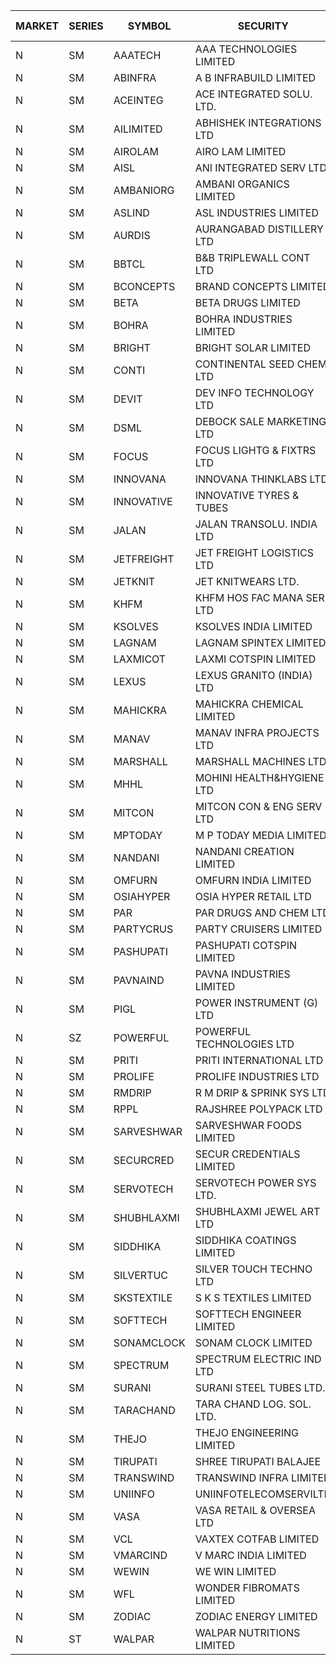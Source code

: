 


| MARKET | SERIES | SYMBOL | SECURITY | PREV CL PR | OPEN PRICE | HIGH PRICE | LOW PRICE | CLOSE PRICE | NET TRDVAL | NET TRDQTY | CORP IND | HI 52 WK | LO 52 WK |
| ----- | ----- | ----- | ----- | ----- | ----- | ----- | ----- | ----- | ----- | ----- | ----- | ----- | ----- |
| N | SM | AAATECH | AAA TECHNOLOGIES LIMITED | 53.05 | 53.75 | 53.75 | 52.00 | 52.85 | 2082900.00 | 39000 |  | 72.45 | 42.00 |
| N | SM | ABINFRA | A B INFRABUILD LIMITED | 7.50 | 7.85 | 7.85 | 7.75 | 7.85 | 250800.00 | 32000 |  | 11.15 | 5.00 |
| N | SM | ACEINTEG | ACE INTEGRATED SOLU. LTD. | 15.90 | 16.65 | 16.65 | 16.65 | 16.65 | 49950.00 | 3000 |  | 16.65 | 14.45 |
| N | SM | AILIMITED | ABHISHEK INTEGRATIONS LTD | 27.60 | 25.65 | 25.65 | 25.50 | 25.50 | 153450.00 | 6000 |  | 38.60 | 19.00 |
| N | SM | AIROLAM | AIRO LAM LIMITED | 37.15 | 38.05 | 39.95 | 38.05 | 39.00 | 351000.00 | 9000 |  | 45.35 | 19.25 |
| N | SM | AISL | ANI INTEGRATED SERV LTD. | 52.95 | 53.50 | 53.55 | 49.00 | 51.85 | 1174680.00 | 22800 |  | 55.40 | 18.00 |
| N | SM | AMBANIORG | AMBANI ORGANICS LIMITED | 78.00 | 74.20 | 74.20 | 74.10 | 74.10 | 444800.00 | 6000 |  | 114.85 | 42.35 |
| N | SM | ASLIND | ASL INDUSTRIES LIMITED | 18.75 | 19.50 | 19.50 | 19.50 | 19.50 | 78000.00 | 4000 |  | 22.10 | 4.75 |
| N | SM | AURDIS | AURANGABAD DISTILLERY LTD | 40.00 | 38.00 | 38.00 | 38.00 | 38.00 | 152000.00 | 4000 |  | 47.70 | 25.80 |
| N | SM | BBTCL | B&B TRIPLEWALL CONT LTD | 78.00 | 78.50 | 78.50 | 78.50 | 78.50 | 235500.00 | 3000 |  | 83.95 | 27.20 |
| N | SM | BCONCEPTS | BRAND CONCEPTS LIMITED | 32.00 | 30.40 | 30.40 | 30.40 | 30.40 | 182400.00 | 6000 |  | 32.65 | 14.05 |
| N | SM | BETA | BETA DRUGS LIMITED | 389.95 | 385.00 | 393.00 | 371.00 | 379.00 | 5175240.00 | 13600 |  | 404.80 | 75.20 |
| N | SM | BOHRA | BOHRA INDUSTRIES LIMITED | 4.00 | 4.00 | 4.00 | 4.00 | 4.00 | 16000.00 | 4000 |  | 7.25 | .95 |
| N | SM | BRIGHT | BRIGHT SOLAR LIMITED | 6.30 | 6.30 | 6.30 | 6.00 | 6.05 | 2564100.00 | 426000 |  | 15.55 | 5.55 |
| N | SM | CONTI | CONTINENTAL SEED CHEM LTD | 6.35 | 6.65 | 6.65 | 6.05 | 6.05 | 83824.95 | 13332 |  | 14.60 | 5.20 |
| N | SM | DEVIT | DEV INFO TECHNOLOGY LTD | 117.00 | 110.00 | 116.00 | 110.00 | 110.40 | 2940600.00 | 25500 |  | 139.55 | 85.00 |
| N | SM | DSML | DEBOCK SALE MARKETING LTD | 12.50 | 12.10 | 13.10 | 11.90 | 13.10 | 1337100.00 | 108000 |  | 21.95 | 4.45 |
| N | SM | FOCUS | FOCUS LIGHTG & FIXTRS LTD | 47.35 | 45.80 | 45.80 | 45.20 | 45.20 | 410250.00 | 9000 |  | 54.10 | 18.05 |
| N | SM | INNOVANA | INNOVANA THINKLABS LTD. | 190.00 | 190.00 | 190.00 | 185.00 | 189.90 | 754900.00 | 4000 |  | 210.95 | 70.25 |
| N | SM | INNOVATIVE | INNOVATIVE TYRES & TUBES | 16.80 | 17.60 | 17.60 | 17.60 | 17.60 | 422400.00 | 24000 |  | 20.45 | 5.65 |
| N | SM | JALAN | JALAN TRANSOLU. INDIA LTD | 5.65 | 5.65 | 5.65 | 5.65 | 5.65 | 16950.00 | 3000 |  | 5.90 | 2.75 |
| N | SM | JETFREIGHT | JET FREIGHT LOGISTICS LTD | 29.00 | 28.50 | 28.50 | 28.50 | 28.50 | 114000.00 | 4000 |  | 30.50 | 12.60 |
| N | SM | JETKNIT | JET KNITWEARS LTD. | 40.10 | 40.00 | 40.00 | 38.10 | 38.10 | 234300.00 | 6000 |  | 54.20 | 18.00 |
| N | SM | KHFM | KHFM HOS FAC MANA SER LTD | 30.10 | 30.95 | 30.95 | 30.95 | 30.95 | 464250.00 | 15000 |  | 42.50 | 23.00 |
| N | SM | KSOLVES | KSOLVES INDIA LIMITED | 535.85 | 562.50 | 562.60 | 542.00 | 562.60 | 11436640.00 | 20400 |  | 1718.20 | 102.05 |
| N | SM | LAGNAM | LAGNAM SPINTEX LIMITED | 38.90 | 40.80 | 40.80 | 40.80 | 40.80 | 1713600.00 | 42000 |  | 40.80 | 6.60 |
| N | SM | LAXMICOT | LAXMI COTSPIN LIMITED | 28.10 | 30.90 | 30.90 | 30.90 | 30.90 | 927000.00 | 30000 |  | 30.90 | 7.50 |
| N | SM | LEXUS | LEXUS GRANITO (INDIA) LTD | 11.75 | 11.20 | 11.20 | 11.20 | 11.20 | 11200.00 | 1000 |  | 22.50 | 7.20 |
| N | SM | MAHICKRA | MAHICKRA CHEMICAL LIMITED | 86.65 | 82.05 | 82.05 | 81.90 | 81.90 | 245925.00 | 3000 |  | 95.00 | 70.05 |
| N | SM | MANAV | MANAV INFRA PROJECTS LTD | 7.05 | 7.40 | 7.40 | 7.40 | 7.40 | 29600.00 | 4000 |  | 7.40 | 4.20 |
| N | SM | MARSHALL | MARSHALL MACHINES LTD | 27.00 | 27.00 | 28.10 | 26.85 | 28.00 | 581550.00 | 21000 |  | 32.45 | 5.50 |
| N | SM | MHHL | MOHINI HEALTH&HYGIENE LTD | 29.35 | 29.45 | 29.45 | 26.70 | 27.25 | 1423500.00 | 51000 |  | 39.50 | 14.40 |
| N | SM | MITCON | MITCON CON & ENG SERV LTD | 45.65 | 47.90 | 47.90 | 47.90 | 47.90 | 1628600.00 | 34000 |  | 47.90 | 33.10 |
| N | SM | MPTODAY | M P TODAY MEDIA LIMITED | 25.35 | 26.60 | 26.60 | 26.60 | 26.60 | 53200.00 | 2000 |  | 26.75 | 9.70 |
| N | SM | NANDANI | NANDANI CREATION LIMITED | 36.90 | 35.10 | 35.10 | 35.10 | 35.10 | 175500.00 | 5000 |  | 41.50 | 7.65 |
| N | SM | OMFURN | OMFURN INDIA LIMITED | 8.60 | 8.60 | 9.00 | 8.60 | 9.00 | 645600.00 | 72000 |  | 13.55 | 8.60 |
| N | SM | OSIAHYPER | OSIA HYPER RETAIL LTD | 180.00 | 179.00 | 188.00 | 179.00 | 179.00 | 218400.00 | 1200 |  | 238.00 | 117.00 |
| N | SM | PAR | PAR DRUGS AND CHEM LTD | 129.80 | 130.00 | 132.95 | 123.35 | 123.35 | 4080000.00 | 32000 |  | 139.05 | 44.25 |
| N | SM | PARTYCRUS | PARTY CRUISERS LIMITED | 18.50 | 18.25 | 19.00 | 17.60 | 19.00 | 221000.00 | 12000 |  | 39.90 | 16.55 |
| N | SM | PASHUPATI | PASHUPATI COTSPIN LIMITED | 75.75 | 75.90 | 90.90 | 75.90 | 90.90 | 1849680.00 | 20800 |  | 90.90 | 49.80 |
| N | SM | PAVNAIND | PAVNA INDUSTRIES LIMITED | 200.00 | 194.00 | 194.00 | 194.00 | 194.00 | 155200.00 | 800 |  | 215.00 | 165.05 |
| N | SM | PIGL | POWER INSTRUMENT (G) LTD | 54.85 | 57.55 | 57.55 | 57.55 | 57.55 | 115100.00 | 2000 |  | 86.65 | 9.90 |
| N | SZ | POWERFUL | POWERFUL TECHNOLOGIES LTD | 2.60 | 2.50 | 2.50 | 2.50 | 2.50 | 50000.00 | 20000 |  | 7.55 | 1.90 |
| N | SM | PRITI | PRITI INTERNATIONAL LTD | 102.00 | 100.00 | 107.50 | 100.00 | 107.50 | 503200.00 | 4800 |  | 107.50 | 66.80 |
| N | SM | PROLIFE | PROLIFE INDUSTRIES LTD | 116.60 | 117.00 | 117.00 | 117.00 | 117.00 | 351000.00 | 3000 |  | 117.00 | 33.25 |
| N | SM | RMDRIP | R M DRIP & SPRINK SYS LTD | 21.20 | 21.20 | 22.10 | 21.20 | 22.10 | 129000.00 | 6000 |  | 59.00 | 15.50 |
| N | SM | RPPL | RAJSHREE POLYPACK LTD | 151.30 | 153.00 | 156.00 | 152.10 | 154.00 | 3094900.00 | 20000 |  | 171.15 | 69.10 |
| N | SM | SARVESHWAR | SARVESHWAR FOODS LIMITED | 25.00 | 24.00 | 24.00 | 22.50 | 22.50 | 368880.00 | 16000 |  | 37.85 | 9.60 |
| N | SM | SECURCRED | SECUR CREDENTIALS LIMITED | 28.10 | 29.50 | 29.50 | 29.50 | 29.50 | 106200.00 | 3600 |  | 29.50 | 12.00 |
| N | SM | SERVOTECH | SERVOTECH POWER SYS LTD. | 17.50 | 18.25 | 18.35 | 18.10 | 18.35 | 1314200.00 | 72000 |  | 23.80 | 15.50 |
| N | SM | SHUBHLAXMI | SHUBHLAXMI JEWEL ART LTD | 13.40 | 14.05 | 14.05 | 13.90 | 13.90 | 41950.00 | 3000 |  | 29.90 | 11.95 |
| N | SM | SIDDHIKA | SIDDHIKA COATINGS LIMITED | 60.25 | 58.55 | 58.55 | 58.35 | 58.45 | 350800.00 | 6000 |  | 81.50 | 45.00 |
| N | SM | SILVERTUC | SILVER TOUCH TECHNO LTD | 93.95 | 95.00 | 108.00 | 94.00 | 101.00 | 2256050.00 | 23000 |  | 108.00 | 72.00 |
| N | SM | SKSTEXTILE | S K S TEXTILES LIMITED | 21.55 | 21.55 | 21.55 | 21.55 | 21.55 | 21550.00 | 1000 |  | 30.45 | 20.55 |
| N | SM | SOFTTECH | SOFTTECH ENGINEER LIMITED | 108.00 | 108.00 | 110.00 | 108.00 | 110.00 | 348800.00 | 3200 |  | 133.40 | 38.95 |
| N | SM | SONAMCLOCK | SONAM CLOCK LIMITED | 58.45 | 58.25 | 58.25 | 57.00 | 58.00 | 519750.00 | 9000 |  | 66.00 | 39.00 |
| N | SM | SPECTRUM | SPECTRUM ELECTRIC IND LTD | 51.25 | 48.50 | 48.50 | 48.50 | 48.50 | 97000.00 | 2000 |  | 69.00 | 45.60 |
| N | SM | SURANI | SURANI STEEL TUBES LTD. | 27.65 | 26.35 | 26.35 | 26.35 | 26.35 | 52700.00 | 2000 |  | 30.60 | 17.35 |
| N | SM | TARACHAND | TARA CHAND LOG. SOL. LTD. | 40.60 | 37.05 | 37.05 | 37.05 | 37.05 | 74100.00 | 2000 |  | 52.35 | 26.00 |
| N | SM | THEJO | THEJO ENGINEERING LIMITED | 2425.00 | 2450.00 | 2590.00 | 2450.00 | 2533.65 | 2508565.00 | 1000 |  | 2999.95 | 490.00 |
| N | SM | TIRUPATI | SHREE TIRUPATI BALAJEE | 40.50 | 42.00 | 42.00 | 42.00 | 42.00 | 1764000.00 | 42000 |  | 72.25 | 25.70 |
| N | SM | TRANSWIND | TRANSWIND INFRA LIMITED | 5.05 | 4.80 | 5.30 | 4.80 | 5.05 | 60600.00 | 12000 |  | 9.60 | 4.75 |
| N | SM | UNIINFO | UNIINFOTELECOMSERVILTD | 19.40 | 20.35 | 20.35 | 20.35 | 20.35 | 81400.00 | 4000 |  | 27.45 | 7.85 |
| N | SM | VASA | VASA RETAIL & OVERSEA LTD | 5.65 | 5.50 | 5.50 | 5.40 | 5.40 | 218800.00 | 40000 |  | 7.45 | 4.95 |
| N | SM | VCL | VAXTEX COTFAB LIMITED | 42.30 | 43.75 | 43.75 | 43.75 | 43.75 | 131250.00 | 3000 |  | 51.00 | 17.00 |
| N | SM | VMARCIND | V MARC INDIA LIMITED | 34.80 | 35.25 | 35.25 | 35.25 | 35.25 | 105750.00 | 3000 |  | 45.00 | 25.35 |
| N | SM | WEWIN | WE WIN LIMITED | 15.00 | 14.25 | 14.25 | 14.25 | 14.25 | 42750.00 | 3000 |  | 60.00 | 13.55 |
| N | SM | WFL | WONDER FIBROMATS LIMITED | 93.80 | 89.20 | 92.00 | 89.20 | 92.00 | 289920.00 | 3200 |  | 126.00 | 42.70 |
| N | SM | ZODIAC | ZODIAC ENERGY LIMITED | 17.95 | 18.45 | 18.45 | 18.05 | 18.05 | 146000.00 | 8000 |  | 23.75 | 11.50 |
| N | ST | WALPAR | WALPAR NUTRITIONS LIMITED | 39.90 | 37.95 | 37.95 | 37.95 | 37.95 | 303600.00 | 8000 |  | 62.85 | 37.95 |



